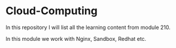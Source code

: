 # Cloud-Computing

In this repository I will list all the learning content from module 210.

In this module we work with Nginx, Sandbox, Redhat etc.

